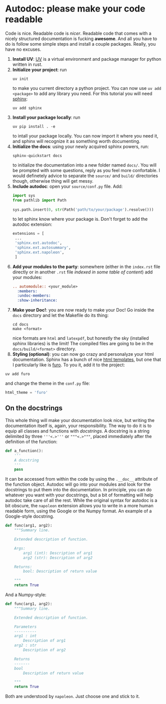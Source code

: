 # Autodoc: please make your code readable

Code is nice. Readable code is *nicer*. Readable code that comes with a nicely structured documentation is fucking **awesome**. And all you have to do is follow some simple steps and install a couple packages. Really, you have no excuses.

1. **Install UV**: [UV](https://docs.astral.sh/uv/) is a virtual environment and package manager for python written in rust. 
2. **Initialize your project**: run
    ```
    uv init
    ```
    to make you current directory a python project. You can now use `uv add <package>` to add any library you need. For this tutorial you will need [sphinx](https://www.sphinx-doc.org/en/master/index.html):
   ```
   uv add sphinx
   ```
3. **Install your package locally**: run
    ```
    uv pip install . -e
    ```
    to intall your package locally. You can now import it where you need it, and sphinx will recognize it as something worth documenting.
4. **Initialize the docs**: using your newly acquired sphinx powers, run:
    ```
    sphinx-quickstart docs
    ```
    to initialize the documentation into a new folder named `docs/`. You will be prompted with some questions, reply as you feel more confortable. I would definetely advice to separate the `source/` and `build/` directories though, otherwise thing will get messy.
5. **Include autodoc**: open your `source/conf.py` file. Add:
     ```python
     import sys
     from pathlib import Path
      
     sys.path.insert(0, str(Path('path/to/your/package').resolve()))
     ```
     to let sphinx know where your package is. Don't forget to add the autodoc extension:
     ```python
     extensions = [
      ...
      'sphinx.ext.autodoc',
      'sphinx.ext.autosummary',
      'sphinx.ext.napoleon',
      ]

     ```
6. **Add your modules to the party**: somewhere (either in the `index.rst` file directly or in another `.rst` file *indexed in some table of content*) add your modules:
     ```rst
    .. automodule:: <your_module>
       :members:
       :undoc-members:
       :show-inheritance:
     ```
7. **Make your Doc!**: you are now ready to make your Doc! Go inside the `docs` directory and let the Makefile do its thing:
    ```
    cd docs
    make <format>
    ```
    nice formats are `html` and `latexpdf`, but honestly the sky (installed sphinx libraries) is the limit! The compiled files are going to be in the `docs/build/<format>` directory.
8. **Styling (optional)**: you can now go crazy and personalyze your html documentation. Sphinx has a bunch of nice [html templates](https://sphinx-themes.org/), but one that I particularly like is [furo](https://sphinx-themes.org/sample-sites/furo/). To you it, add it to the project:
```
uv add furo
```
and change the theme in the `conf.py` file:
```python
html_theme = 'furo'
```

## On the docstrings
This whole thing will make your documentation look nice, but writing the documentation itself is, again, your responsibility. The way to do it is to equip all classes and functions with *docstrings*. A docstring is a string delimited by three `'''<.>'''` or `"""<.>"""`, placed immediately after the definition of the function:
```python
def a_function():
    '''
    A docstring
    '''
    pass
```
It can be accessed from within the code by using the `.__doc__` attribute of the function object. Autodoc will go into your modules and look for the docstrings to put them into the documentation. In principle, you can do whatever you want with your docstrings, but a bit of formatting will help autodoc take care of all the rest. While the original syntax for autodoc is a bit obscure, the `napoleon` extension allows you to write in a more human readable form, using the Google or the Numpy format. 
An example of a Google-style docstring.
```python
def func(arg1, arg2):
    """Summary line.

    Extended description of function.

    Args:
        arg1 (int): Description of arg1
        arg2 (str): Description of arg2

    Returns:
        bool: Description of return value

    """
    return True
```
And a Numpy-style:
```python
def func(arg1, arg2):
    """Summary line.

    Extended description of function.

    Parameters
    ----------
    arg1 : int
        Description of arg1
    arg2 : str
        Description of arg2

    Returns
    -------
    bool
        Description of return value

    """
    return True
```
Both are understood by `napoleon`. Just choose one and stick to it.

